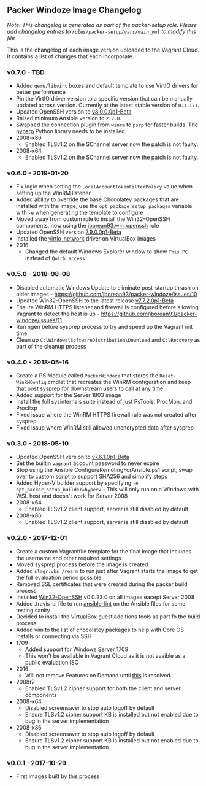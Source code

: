 ## Packer Windoze Image Changelog

_Note: This changelog is generated as part of the packer-setup role. Please add
changelog entries to `roles/packer-setup/vars/main.yml` to modify this file_

This is the changelog of each image version uploaded to the Vagrant Cloud. It
contains a list of changes that each incorporate.

### v0.7.0 - TBD

* Added `qemu/libvirt` boxes and default template to use VirtIO drivers for better performance
* Pin the VirtIO driver version to a specific version that can be manually updated across version. Currently at the latest stable version of `0.1.171`.
* Updated OpenSSH version to [v8.0.0.0p1-Beta](https://github.com/PowerShell/Win32-OpenSSH/releases/tag/v8.0.0.0p1-Beta)
* Raised minimum Ansible version to `2.7.0`.
* Swapped the connection plugin from `winrm` to `psrp` for faster builds. The [pypsrp](https://pypi.org/project/pypsrp/) Python library needs to be installed.
* 2008-x86
    * Enabled TLSv1.2 on the SChannel server now the patch is not faulty.
* 2008-x64
    * Enabled TLSv1.2 on the SChannel server now the patch is not faulty.

### v0.6.0 - 2019-01-20

* Fix logic when setting the `LocalAccountTokenFilterPolicy` value when setting up the WinRM listener
* Added ability to override the base Chocolatey packages that are installed with the image, use the `opt_package_setup_packages` variable with `-e` when generating the template to configure
* Moved away from custom role to install the Win32-OpenSSH components, now using the [jborean93.win_openssh](https://galaxy.ansible.com/jborean93/win_openssh) role
* Updated OpenSSH version [7.9.0.0p1-Beta](https://github.com/PowerShell/Win32-OpenSSH/releases/tag/v7.9.0.0p1-Beta)
* Installed the [virtio-network](https://stg.fedoraproject.org/wiki/Windows_Virtio_Drivers) driver on VirtualBox images
* 2016
    * Changed the default Windows Explorer window to show `This PC` instead of `Quick access`

### v0.5.0 - 2018-08-08

* Disabled automatic Windows Update to eliminate post-startup thrash on older images - https://github.com/jborean93/packer-windoze/issues/10
* Updated Win32-OpenSSH to the latest release [v7.7.2.0p1-Beta](https://github.com/PowerShell/Win32-OpenSSH/releases/tag/v7.7.2.0p1-Beta)
* Ensure WinRM HTTPS listener and firewall is configured before allowing Vagrant to detect the host is up - https://github.com/jborean93/packer-windoze/issues/11
* Run ngen before sysprep process to try and speed up the Vagrant init time
* Clean up `C:\Windows\SoftwareDistribution\Download` and `C:\Recovery` as part of the cleanup process

### v0.4.0 - 2018-05-16

* Create a PS Module called `PackerWindoze` that stores the `Reset-WinRMConfig` cmdlet that recreates the WinRM configuration and keep that post sysprep for downstream users to call at any time
* Added support for the Server 1803 image
* Install the full sysinternals suite instead of just PsTools, ProcMon, and ProcExp
* Fixed issue where the WinRM HTTPS firewall rule was not created after sysprep
* Fixed issue where WinRM still allowed unencrypted data after sysprep

### v0.3.0 - 2018-05-10

* Updated OpenSSH version to [v7.6.1.0p1-Beta](https://github.com/PowerShell/Win32-OpenSSH/releases/tag/v7.6.1.0p1-Beta)
* Set the builtin `vagrant` account password to never expire
* Stop using the Ansible ConfigureRemotingForAnsible.ps1 script, swap over to custom script to support SHA256 and simplify steps
* Added Hyper-V builder support by specifying `-e opt_packer_setup_builder=hyperv` - This will only run on a Windows with WSL host and doesn't work for Server 2008
* 2008-x64
    * Enabled TLSv1.2 client support, server is still disabled by default
* 2008-x86
    * Enabled TLSv1.2 client support, server is still disabled by default

### v0.2.0 - 2017-12-01

* Create a custom Vagrantfile template for the final image that includes the username and other required settings
* Moved sysprep process before the image is created
* Added `slmgr.vbs /rearm` to run just after Vagrant starts the image to get the full evaluation period possible
* Removed SSL certificates that were created during the packer build process
* Installed [Win32-OpenSSH](https://github.com/PowerShell/Win32-OpenSSH) v0.0.23.0 on all images eacept Server 2008
* Added .travis-ci file to run [ansible-lint](https://github.com/willthames/ansible-lint) on the Ansible files for some testing sanity
* Decided to install the VirtualBox guest additions tools as part fo the build process
* Added vim to the list of chocolatey packages to help with Core OS installs or connecting via SSH
* 1709
    * Added support for Windows Server 1709
    * This won't be available in Vagrant Cloud as it is not avaible as a public evaluation ISO
* 2016
    * Will not remove Features on Demand until [this](https://social.msdn.microsoft.com/Forums/en-US/2ad1c1d9-09ba-407e-ba03-951c6f2baa34/features-on-demand-server-2016-source-not-found?forum=ws2016) is resolved
* 2008r2
    * Enabled TLSv1.2 cipher support for both the client and server components
* 2008-x64
    * Disabled screensaver to stop auto logoff by default
    * Ensure TLSv1.2 cipher support KB is installed but not enabled due to bug in the server implementation
* 2008-x86
    * Disabled screensaver to stop auto logoff by default
    * Ensure TLSv1.2 cipher support KB is installed but not enabled due to bug in the server implementation

### v0.0.1 - 2017-10-29

* First images built by this process

